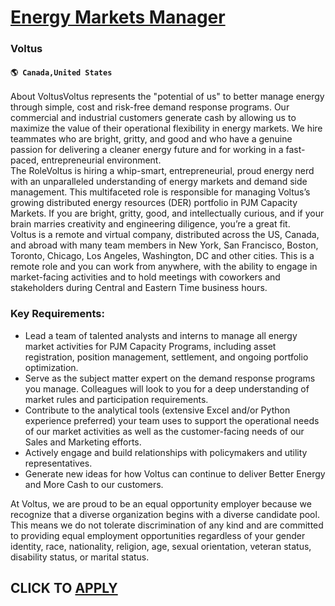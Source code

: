 # [Energy Markets Manager](https://www.remotewlb.com/apply/energy-markets-manager-83555)  
### Voltus  
#### `🌎 Canada,United States`  
About VoltusVoltus represents the "potential of us" to better manage energy through simple, cost and risk-free demand response programs. Our commercial and industrial customers generate cash by allowing us to maximize the value of their operational flexibility in energy markets. We hire teammates who are bright, gritty, and good and who have a genuine passion for delivering a cleaner energy future and for working in a fast-paced, entrepreneurial environment.  
The RoleVoltus is hiring a whip-smart, entrepreneurial, proud energy nerd with an unparalleled understanding of energy markets and demand side management. This multifaceted role is responsible for managing Voltus’s growing distributed energy resources (DER) portfolio in PJM Capacity Markets. If you are bright, gritty, good, and intellectually curious, and if your brain marries creativity and engineering diligence, you’re a great fit.  
Voltus is a remote and virtual company, distributed across the US, Canada, and abroad with many team members in New York, San Francisco, Boston, Toronto, Chicago, Los Angeles, Washington, DC and other cities. This is a remote role and you can work from anywhere, with the ability to engage in market-facing activities and to hold meetings with coworkers and stakeholders during Central and Eastern Time business hours.

### Key Requirements:

  * Lead a team of talented analysts and interns to manage all energy market activities for PJM Capacity Programs, including asset registration, position management, settlement, and ongoing portfolio optimization.
  * Serve as the subject matter expert on the demand response programs you manage. Colleagues will look to you for a deep understanding of market rules and participation requirements. 
  * Contribute to the analytical tools (extensive Excel and/or Python experience preferred) your team uses to support the operational needs of our market activities as well as the customer-facing needs of our Sales and Marketing efforts.
  * Actively engage and build relationships with policymakers and utility representatives.
  * Generate new ideas for how Voltus can continue to deliver Better Energy and More Cash to our customers.

At Voltus, we are proud to be an equal opportunity employer because we recognize that a diverse organization begins with a diverse candidate pool. This means we do not tolerate discrimination of any kind and are committed to providing equal employment opportunities regardless of your gender identity, race, nationality, religion, age, sexual orientation, veteran status, disability status, or marital status.  
## CLICK TO [APPLY](https://www.remotewlb.com/apply/energy-markets-manager-83555)

